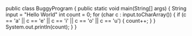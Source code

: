 public class BuggyProgram {
    public static void main(String[] args) {
        String input = "Hello World"
        int count = 0;
        for (char c : input.toCharArray()) {
            if (c == 'a' || c == 'e' || c == 'i' || c == 'o' || c == 'u') {
                count++;
            }
        }
        System.out.println(count);
    }
}
